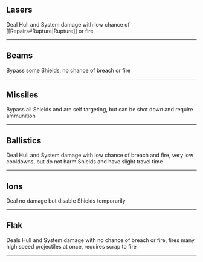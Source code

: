 ## Lasers
Deal Hull and System damage with low chance of [[Repairs#Rupture|Rupture]] or fire

---------
## Beams
Bypass some Shields, no chance of breach or fire

---------
## Missiles
Bypass all Shields and are self targeting, but can be shot down and require ammunition

---------
## Ballistics
Deal Hull and System damage with low chance of breach and fire, very low cooldowns, but do not harm Shields and have slight travel time

---------
## Ions
Deal no damage but disable Shields temporarily

---------
## Flak
Deals Hull and System damage with no chance of breach or fire, fires many high speed projectiles at once, requires scrap to fire

---------